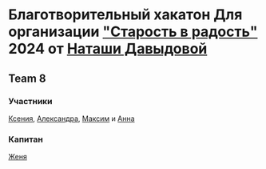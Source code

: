 # Благотворительный хакатон Для организации ["Старость в радость"](https://starikam.org) 2024 от [Наташи Давыдовой](https://github.com/nat-davydova)

## Team 8

### Участники

[Ксения](https://github.com/TODO),
[Александра](https://github.com/TODO),
[Максим](https://github.com/TODO) и
[Анна](https://github.com/TODO)

### Капитан

[Женя](https://github.com/HugeLetters)
